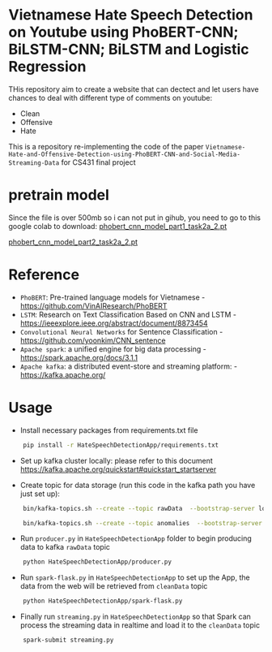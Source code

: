 # Vietnamese Hate Speech Detection on Youtube using PhoBERT-CNN; BiLSTM-CNN; BiLSTM and Logistic Regression
THis repository aim to create a website that can dectect and let users have chances to deal with different type of comments on youtube:
- Clean
- Offensive
- Hate

This is a repository re-implementing the code of the paper ```Vietnamese-Hate-and-Offensive-Detection-using-PhoBERT-CNN-and-Social-Media-Streaming-Data```  for CS431 final project

# pretrain model
Since the file is over 500mb so i can not put in gihub, you need to go to this google colab to download:
[phobert_cnn_model_part1_task2a_2.pt](https://drive.google.com/file/d/14W-JeIy6ZpO6UytWAa1p9LKWuudPHd_f/view?fbclid=IwAR1QXChK2rYCK1u9KTipD3QyeecsdFh4RdOZuVqKA-81P5XtW4XMumE3gdM)

[phobert_cnn_model_part2_task2a_2.pt](https://drive.google.com/file/d/13IV3v-YjXgrtNWx-EzNUDEVmwBnb9uK3/view?fbclid=IwAR3qaFzsCgIKicv8NQyQiEHIwHY-ivMxIfm0C0Op-ru2MeAF0l8Ki_RKNrA)

# Reference
- ```PhoBERT```: Pre-trained language models for Vietnamese - https://github.com/VinAIResearch/PhoBERT
- ```LSTM```: Research on Text Classification Based on CNN and LSTM - https://ieeexplore.ieee.org/abstract/document/8873454
- ```Convolutional Neural Networks``` for Sentence Classification - https://github.com/yoonkim/CNN_sentence
- ```Apache spark```: a unified engine for big data processing - https://spark.apache.org/docs/3.1.1
- ```Apache kafka```: a distributed event-store and streaming platform: - https://kafka.apache.org/

<!-- # Project architecture
![Alt text](imgs/architecture.png)

# Model architecture
![Alt text](imgs/model.png) -->

# Usage
- Install necessary packages from requirements.txt file
```bash
    pip install -r HateSpeechDetectionApp/requirements.txt
```

- Set up kafka cluster locally: please refer to this document https://kafka.apache.org/quickstart#quickstart_startserver

- Create topic for data storage (run this code in the kafka path you have just set up): 
```bash
    bin/kafka-topics.sh --create --topic rawData  --bootstrap-server localhost:9092

    bin/kafka-topics.sh --create --topic anomalies  --bootstrap-server localhost:9092
```

- Run ```producer.py``` in ```HateSpeechDetectionApp``` folder to begin producing data to kafka ```rawData``` topic
```bash
    python HateSpeechDetectionApp/producer.py
```

- Run ```spark-flask.py``` in ```HateSpeechDetectionApp``` to set up the App, the data from the web will be retrieved from ```cleanData``` topic
```bash
    python HateSpeechDetectionApp/spark-flask.py
```

- Finally run ```streaming.py``` in ```HateSpeechDetectionApp``` so that Spark can process the streaming data in realtime and load it to the ```cleanData``` topic
```bash
    spark-submit streaming.py
```



<!-- # Evaluation on test dataset
| Metric | Precision | Recall | F1-score | Support |
|---|---|---|---|---|
| 0 | 0.9284 | 0.9261 | 0.9273 | 5562 |
| 1 | 0.4189 | 0.3932 | 0.4057 | 473 |
| 2 | 0.5218 | 0.5566 | 0.5386 | 645 |
| Accuracy | | | 0.8527 | 6680 |
| Macro Avg | 0.6231 | 0.6253 | 0.6239 | 6680 |
| Weighted Avg | 0.8531 | 0.8527 | 0.8528 | 6680 |

# Compare with other studies
![Alt text](imgs/compare.png)
- Outperfrom other approachs related to VietNamese Hate Speech Detection -->
